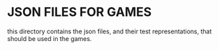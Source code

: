 # JSON FILES FOR GAMES
this directory contains the json files, and their test representations, that should be used in the games.
